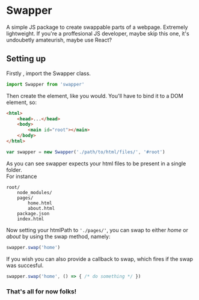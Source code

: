 # Swapper
A simple JS package to create swappable parts of a webpage. Extremely lightweight.
If you're a proffesional JS developer, maybe skip this one, it's undoubetly amateurish, maybe use React?

## Setting up
Firstly , import the Swapper class.
```javascript
import Swapper from 'swapper'
```
Then create the element, like you would.
You'll have to bind it to a DOM element, so:
```html
<html>
    <head>...</head>
    <body>
        <main id="root"></main>
    </body>
</html>
```
```javascript
var swapper = new Swapper('./path/to/html/files/', '#root')
```
As you can see swapper expects your html files to be present in a single folder.  
For instance
```
root/
    node_modules/
    pages/
        home.html
        about.html
    package.json
    index.html
```
Now setting your htmlPath to `'./pages/'`, you can swap to either _home_ or _about_ by using the swap method, namely:
```javascript
swapper.swap('home')
```
If you wish you can also provide a callback to swap, which fires if the swap was succesful.
```javascript
swapper.swap('home', () => { /* do something */ })
```

### That's all for now folks!